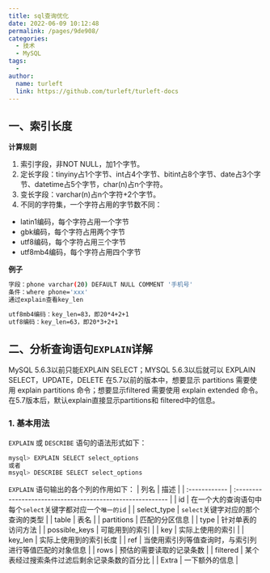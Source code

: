 ```yaml
---
title: sql查询优化
date: 2022-06-09 10:12:48
permalink: /pages/9de908/
categories:
  - 技术
  - MySQL
tags:
  - 
author: 
  name: turleft
  link: https://github.com/turleft/turleft-docs
---
```

## 一、索引长度

**计算规则**

1. 索引字段，非NOT NULL，加1个字节。
2. 定长字段：tinyiny占1个字节、int占4个字节、bitint占8个字节、date占3个字节、datetime占5个字节，char(n)占n个字符。
3. 变长字段：varchar(n)占n个字符+2个字节。
4. 不同的字符集，一个字符占用的字节数不同：

- latin1编码，每个字符占用一个字节
- gbk编码，每个字符占用两个字节
- utf8编码，每个字符占用三个字节
- utf8mb4编码，每个字符占用四个字节

**例子**
```bash
字段：phone varchar(20) DEFAULT NULL COMMENT '手机号'
条件：where phone='xxx'
通过explain查看key_len

utf8mb4编码：key_len=83，即20*4+2+1
utf8编码：key_len=63，即20*3+2+1
```
## 二、分析查询语句`EXPLAIN`详解
MySQL 5.6.3以前只能EXPLAIN SELECT；MYSQL 5.6.3以后就可以 EXPLAIN SELECT，UPDATE，DELETE
在5.7以前的版本中，想要显示 partitions 需要使用 explain partitions 命令；想要显示filtered 需要使用 explain extended 命令。在5.7版本后，默认explain直接显示partitions和 filtered中的信息。
### 1. 基本用法
`EXPLAIN` 或 `DESCRIBE` 语句的语法形式如下：
```bash
mysql> EXPLAIN SELECT select_options 
或者
msyql> DESCRIBE SELECT select_options
```

`EXPLAIN` 语句输出的各个列的作用如下：
| 列名          | 描述                                                       |
| :------------ | :--------------------------------------------------------- |
| id            | 在一个大的查询语句中每个`select`关键字都对应一个`唯一的id` |
| select_type   | `select`关键字对应的那个查询的类型                         |
| table         | 表名                                                       |
| partitions    | 匹配的分区信息                                             |
| type          | 针对单表的访问方法                                         |
| possible_keys | 可能用到的索引                                             |
| key           | 实际上使用的索引                                           |
| key_len       | 实际上使用到的索引长度                                     |
| ref           | 当使用索引列等值查询时，与索引列进行等值匹配的对象信息     |
| rows          | 预估的需要读取的记录条数                                   |
| filtered      | 某个表经过搜索条件过滤后剩余记录条数的百分比               |
| Extra         | 一下额外的信息                                             |